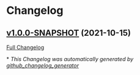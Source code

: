 # Changelog

## [v1.0.0-SNAPSHOT](https://github.com/NASA-PDS/big-data-crawler-server/tree/v1.0.0-SNAPSHOT) (2021-10-15)

[Full Changelog](https://github.com/NASA-PDS/big-data-crawler-server/compare/e5bc1897d0dbe974f5790094019612b3503cb5b9...v1.0.0-SNAPSHOT)



\* *This Changelog was automatically generated by [github_changelog_generator](https://github.com/github-changelog-generator/github-changelog-generator)*
